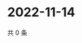 # 2022-11-14

共 0 条

<!-- BEGIN WEIBO -->
<!-- 最后更新时间 Mon Nov 14 2022 00:22:29 GMT+0800 (China Standard Time) -->

<!-- END WEIBO -->
